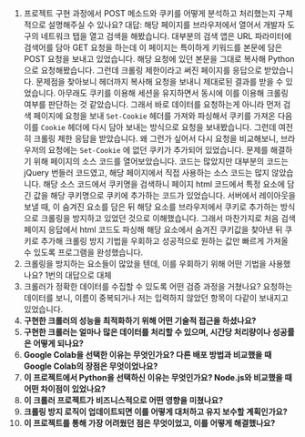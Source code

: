 1. 프로젝트 구현 과정에서 POST 메소드와 쿠키를 어떻게 분석하고 처리했는지 구체적으로 설명해주실 수 있나요?
   대답: 해당 페이지를 브라우저에서 열어서 개발자 도구의 네트워크 탭을 열고 검색을 해봤습니다. 대부분의 검색 앱은 URL 파라미터에 검색어를 담아 GET 요청을 하는데 이 페이지는 특이하게 키워드를 본문에 담은 POST 요청을 보내고 있었습니다. 해당 요청에 있던 본문을 그대로 복사해 Python으로 요청해봤습니다. 그런데 크롤링 제한이라고 써진 페이지를 응답으로 받았습니다. 문제점을 찾아보니 헤더까지 복사해 요청을 보내니 제대로된 결과를 받을 수 있었습니다. 아무래도 쿠키를 이용해 세션을 유지하면서 동시에 이를 이용해 크롤링 여부를 판단하는 것 같았습니다. 그래서 바로 데이터를 요청하는게 아니라 먼저 검색 페이지에 요청을 보내 `Set-Cookie` 헤더를 가져와 파싱해서 쿠키를 가져온 다음 이를 `Cookie` 헤더에 다시 담아 보내는 방식으로 요청을 보내봤습니다. 그런데 여전히 크롤링 제한 응답을 받았습니다. 왜 그런가 싶어서 다시 요청을 비교해보니, 브라우저의 요청에는 `Set-Cookie` 에 없던 쿠키가 추가되어 있었습니다. 문제를 해결하기 위해 페이지의 소스 코드를 열어보았습니다. 코드는 많았지만 대부분의 코드는 jQuery 번들러 코드였고, 해당 페이지에서 직접 사용하는 소스 코드는 많지 않았습니다. 해당 소스 코드에서 쿠키명을 검색하니 페이지 html 코드에서 특정 요소에 담긴 값을 해당 쿠키명으로 쿠키에 추가하는 코드가 있었습니다. 서버에서 레이아웃을 보낼 때, 이 숨겨진 요소를 담은 뒤 해당 요소를 브라우저에서 쿠키로 추가하는 방식으로 크롤링을 방지하고 있었던 것으로 이해했습니다. 그래서 마찬가지로 처음 검색 페이지 응답에서 html 코드도 파싱해 해당 요소에서 숨겨진 쿠키값을 찾아낸 뒤 쿠키로 추가해 크롤링 방지 기법을 우회하고 성공적으로 원하는 값만 빠르게 가져올 수 있도록 프로그램을 완성했습니다.
2. 크롤링을 방지하는 요소들이 많았을 텐데, 이를 우회하기 위해 어떤 기법을 사용했나요?
   1번의 대답으로 대체
3. 크롤러가 정확한 데이터를 수집할 수 있도록 어떤 검증 과정을 거쳤나요?
   요청하는 데이터를 보니, 이름이 중복되거나 저는 입력하지 않았던 항목이 다같이 보내지고 있었습니다. 
4. **구현한 크롤러의 성능을 최적화하기 위해 어떤 기술적 접근을 하셨나요?**
5. **구현한 크롤러는 얼마나 많은 데이터를 처리할 수 있으며, 시간당 처리량이나 성공률은 어떻게 되나요?**
6. **Google Colab을 선택한 이유는 무엇인가요? 다른 배포 방법과 비교했을 때 Google Colab의 장점은 무엇이었나요?**
7. **이 프로젝트에서 Python을 선택하신 이유는 무엇인가요? Node.js와 비교했을 때 어떤 차이점이 있었나요?**
8. **이 크롤러 프로젝트가 비즈니스적으로 어떤 영향을 미쳤나요?**
9. **크롤링 방지 로직이 업데이트되면 이를 어떻게 대처하고 유지 보수할 계획인가요?**
10. **이 프로젝트를 통해 가장 어려웠던 점은 무엇이었고, 이를 어떻게 해결했나요?**